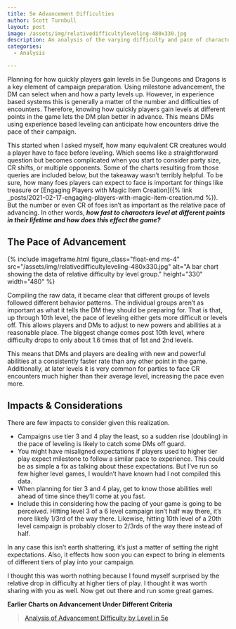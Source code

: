 ```yaml
---
title: 5e Advancement Difficulties
author: Scott Turnbull
layout: post
image: /assets/img/relativedifficultyleveling-480x330.jpg
description: An analysis of the varying difficulty and pace of character leveling at different points in 5th edition.
categories:
  - Analysis

---
```



Planning for how quickly players gain levels in 5e Dungeons and Dragons is a key element of campaign preparation. Using milestone advancement, the DM can select when and how a party levels up. However, in experience based systems this is generally a matter of the number and difficulties of encounters. Therefore, knowing how quickly players gain levels at different points in the game lets the DM plan better in advance. This means DMs using experience based leveling can anticipate how encounters drive the pace of their campaign.

This started when I asked myself, how many equivalent CR creatures would a player have to face before leveling. Which seems like a straightforward question but becomes complicated when you start to consider party size, CR shifts, or multiple opponents. Some of the charts resulting from those queries are included below, but the takeaway wasn&#8217;t terribly helpful. To be sure, how many foes players can expect to face is important for things like treasure or [Engaging Players with Magic Item Creation]({% link _posts/2021-02-17-engaging-players-with-magic-item-creation.md %}). But the number or even CR of foes isn&#8217;t as important as the relative pace of advancing. In other words, **_how fast to characters level at different points in their lifetime and how does this effect the game?_**

## The Pace of Advancement
{% include imageframe.html
  figure_class="float-end ms-4"
  src="/assets/img/relativedifficultyleveling-480x330.jpg"
  alt="A bar chart showing the data of relative difficulty by level group."
  height="330" width="480"
 %}

Compiling the raw data, it became clear that different groups of levels followed different behavior patterns. The individual groups aren&#8217;t as important as what it tells the DM they should be preparing for. That is that, up through 10th level, the pace of leveling either gets more difficult or levels off. This allows players and DMs to adjust to new powers and abilities at a reasonable place. The biggest change comes post 10th level, where difficulty drops to only about 1.6 times that of 1st and 2nd levels. 

This means that DMs and players are dealing with new and powerful abilities at a consistently faster rate than any other point in the game. Additionally, at later levels it is very common for parties to face CR encounters much higher than their average level, increasing the pace even more. 

## Impacts & Considerations

There are few impacts to consider given this realization.

  * Campaigns use tier 3 and 4 play the least, so a sudden rise (doubling) in the pace of leveling is likely to catch some DMs off guard.
  * You might have misaligned expectations if players used to higher tier play expect milestone to follow a similar pace to experience. This could be as simple a fix as talking about these expectations. But I&#8217;ve run so few higher level games, I wouldn&#8217;t have known had I not compiled this data.
  * When planning for tier 3 and 4 play, get to know those abilities well ahead of time since they&#8217;ll come at you fast.
  * Include this in considering how the pacing of your game is going to be perceived. Hitting level 3 of a 6 level campaign isn&#8217;t half way there, it&#8217;s more likely 1/3rd of the way there. Likewise, hitting 10th level of a 20th level campaign is probably closer to 2/3rds of the way there instead of half. 

In any case this isn&#8217;t earth shattering, it&#8217;s just a matter of setting the right expectations. Also, it effects how soon you can expect to bring in elements of different tiers of play into your campaign. 

I thought this was worth nothing because I found myself surprised by the relative drop in difficulty at higher tiers of play. I thought it was worth sharing with you as well. Now get out there and run some great games.

**Earlier Charts on Advancement Under Different Criteria**

<blockquote class="imgur-embed-pub" lang="en" data-id="a/OMjA0HY"  ><a href="//imgur.com/a/OMjA0HY">Analysis of Advancement Difficulty by Level in 5e</a></blockquote><script async src="//s.imgur.com/min/embed.js" charset="utf-8"></script>
